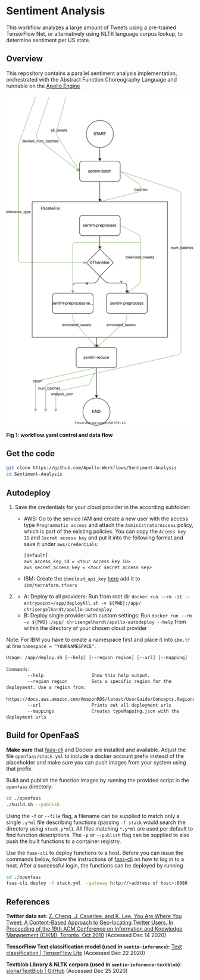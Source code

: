 # Sentiment Analysis

This workflow analyzes a large amount of Tweets using a pre-trained TensorFlow Net, or alternatively using NLTK language corpus lookup, to determine sentiment per US state.

## Overview

This repository contains a parallel sentiment analysis implementation, orchestrated with the Abstract Function Choreography Language and runnable on the [Apollo Engine](https://github.com/Apollo-Core)

![workflow diagram](./diagrams/workflow-slim.svg)

**Fig 1: workflow.yaml control and data flow**

## Get the code

```bash
git clone https://github.com/Apollo-Workflows/Sentiment-Analysis
cd Sentiment-Analysis
```

## Autodeploy

1. Save the credentials for your cloud provider in the according subfolder:
   - AWS: Go to the service IAM and create a new user with the access type `Programmatic access` and attach the `AdministratorAccess` policy, which is part of the existing policies. You can copy the `Access key ID` and `Secret access key` and put it into the following format and save it under `aws/credentials`:

        ```text
        [default]
        aws_access_key_id = <Your access key ID>
        aws_secret_access_key = <Your secret access key>
        ```

   - IBM: Create the `ibmcloud_api_key` [here](https://cloud.ibm.com/iam/apikeys) add it to `ibm/terraform.tfvars`
2.
   - A: Deploy to all providers:
        Run from root dir `docker run --rm -it --entrypoint=/app/deployAll.sh -v ${PWD}:/app/ chrisengelhardt/apollo-autodeploy`
   - B: Deploy single provider with custom settings:
        Run `docker run --rm -v ${PWD}:/app/ chrisengelhardt/apollo-autodeploy --help` from within the directory of your chosen cloud provider

Note: For IBM you have to create a namespace first and place it into `ibm.tf` at line `namespace = "YOURNAMESPACE"`.

```text
Usage: /app/deploy.sh [--help] [--region region] [--url] [--mapping]

Commands:
        --help                  Show this help output.
        --region region         Sets a specific region for the deployment. Use a region from:
                                https://docs.aws.amazon.com/AmazonRDS/latest/UserGuide/Concepts.RegionsAndAvailabilityZones.html
        --url                   Prints out all deployment urls
        --mappings              Creates typeMapping.json with the deployment urls
```

## Build for OpenFaaS

**Make sure** that [faas-cli](https://github.com/openfaas/faas-cli) and Docker are installed and available.
Adjust the file `openfaas/stack.yml` to include a docker account prefix instead of the *<prefix>* placeholder and make sure you can push images from your system using that prefix.

Build and publish the function images by running the provided script in the `openfaas` directory:

```bash
cd ./openfaas
./build.sh --publish
```

Using the `-f` or `--file` flag, a filename can be supplied to match only a single `.y*ml` file describing functions (passing `-f stack` would search the directory using `stack.y*ml`).
All files matching `*.y*ml` are used per default to find function descriptions. The `-p` or `--publish` flag can be supplied to also push the built functions to a container registry.

Use the `faas-cli` to deploy functions to a host. Before you can issue the commands below, follow the instructions of [faas-cli](https://github.com/openfaas/faas-cli) on how to log in to a host. After a successful login, the functions can be deployed by running

```bash
cd ./openfaas
faas-cli deploy -f stack.yml --gateway http://<address of host>:8080
```

## References

**Twitter data set**: [Z. Cheng, J. Caverlee, and K. Lee. You Are Where You Tweet: A Content-Based Approach to Geo-locating Twitter Users. In Proceeding of the 19th ACM Conference on Information and Knowledge Management (CIKM), Toronto, Oct 2010](https://archive.org/details/twitter_cikm_2010) (Accessed Dec 14 2020)

**TensorFlow Text classification model (used in `sentim-inference`):** [Text classification | TensorFlow Lite](https://www.tensorflow.org/lite/models/text_classification/overview) (Accessed Dec 22 2020)

**Textblob Library & NLTK corpora (used in `sentim-inference-textblob`)**: [sloria/TextBlob | GitHub](https://github.com/sloria/textblob) (Accessed Dec 25 2020)
